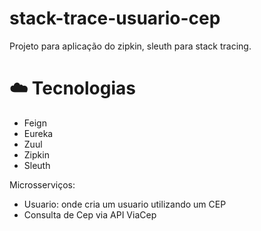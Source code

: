 # stack-trace-usuario-cep
Projeto para aplicação do zipkin, sleuth para stack tracing. 

# :cloud: Tecnologias
- Feign
- Eureka
- Zuul
- Zipkin
- Sleuth

Microsserviços:
- Usuario: onde cria um usuario utilizando um CEP
- Consulta de Cep via API ViaCep
